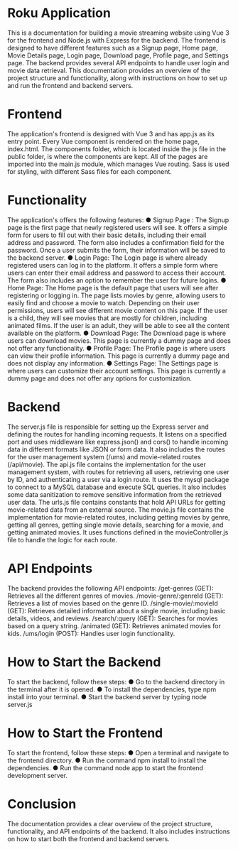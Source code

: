 # Roku Application

This is a documentation for building a movie streaming website using Vue 3
for the frontend and Node.js with Express for the backend. The frontend is
designed to have different features such as a Signup page, Home page, Movie
Details page, Login page, Download page, Profile page, and Settings page.
The backend provides several API endpoints to handle user login and movie
data retrieval. This documentation provides an overview of the project
structure and functionality, along with instructions on how to set up and run
the frontend and backend servers.

# Frontend

The application's frontend is designed with Vue 3 and has app.js as its entry
point. Every Vue component is rendered on the home page, index.html. The
components folder, which is located inside the js file in the public folder, is
where the components are kept. All of the pages are imported into the
main.js module, which manages Vue routing. Sass is used for styling, with
different Sass files for each component.

# Functionality

The application's offers the following features:
● Signup Page : The Signup page is the first page that newly
registered users will see. It offers a simple form for users to fill out with
their basic details, including their email address and password. The
form also includes a confirmation field for the password. Once a user
submits the form, their information will be saved to the backend server.
● Login Page: The Login page is where already registered users can
log in to the platform. It offers a simple form where users can enter their
email address and password to access their account. The form also
includes an option to remember the user for future logins.
● Home Page: The Home page is the default page that users will see
after registering or logging in. The page lists movies by genre, allowing
users to easily find and choose a movie to watch. Depending on their
user permissions, users will see different movie content on this page. If
the user is a child, they will see movies that are mostly for children,
including animated films. If the user is an adult, they will be able to see
all the content available on the platform.
● Download Page: The Download page is where users can download
movies. This page is currently a dummy page and does not offer any
functionality.
● Profile Page: The Profile page is where users can view their profile
information. This page is currently a dummy page and does not display
any information.
● Settings Page: The Settings page is where users can customize their
account settings. This page is currently a dummy page and does not
offer any options for customization.

# Backend

The server.js file is responsible for setting up the Express server and defining
the routes for handling incoming requests. It listens on a specified port and
uses middleware like express.json() and cors() to handle incoming data in
different formats like JSON or form data. It also includes the routes for the
user management system (/ums) and movie-related routes (/api/movie).
The api.js file contains the implementation for the user management system,
with routes for retrieving all users, retrieving one user by ID, and
authenticating a user via a login route. It uses the mysql package to connect
to a MySQL database and execute SQL queries. It also includes some data
sanitization to remove sensitive information from the retrieved user data.
The urls.js file contains constants that hold API URLs for getting movie-related
data from an external source.
The movie.js file contains the implementation for movie-related routes,
including getting movies by genre, getting all genres, getting single movie
details, searching for a movie, and getting animated movies. It uses functions
defined in the movieController.js file to handle the logic for each route.

# API Endpoints

The backend provides the following API endpoints:
/get-genres (GET): Retrieves all the different genres of movies.
/movie-genre/:genreId (GET): Retrieves a list of movies based on the genre ID.
/single-movie/:movieId (GET): Retrieves detailed information about a single
movie, including basic details, videos, and reviews.
/search/:query (GET): Searches for movies based on a query string.
/animated (GET): Retrieves animated movies for kids.
/ums/login (POST): Handles user login functionality.

# How to Start the Backend

To start the backend, follow these steps:
● Go to the backend directory in the terminal after it is opened.
● To install the dependencies, type npm install into your terminal.
● Start the backend server by typing node server.js

# How to Start the Frontend

To start the frontend, follow these steps:
● Open a terminal and navigate to the frontend directory.
● Run the command npm install to install the dependencies.
● Run the command node app to start the frontend development server.

# Conclusion

The documentation provides a clear overview of the project structure,
functionality, and API endpoints of the backend. It also includes instructions
on how to start both the frontend and backend servers.